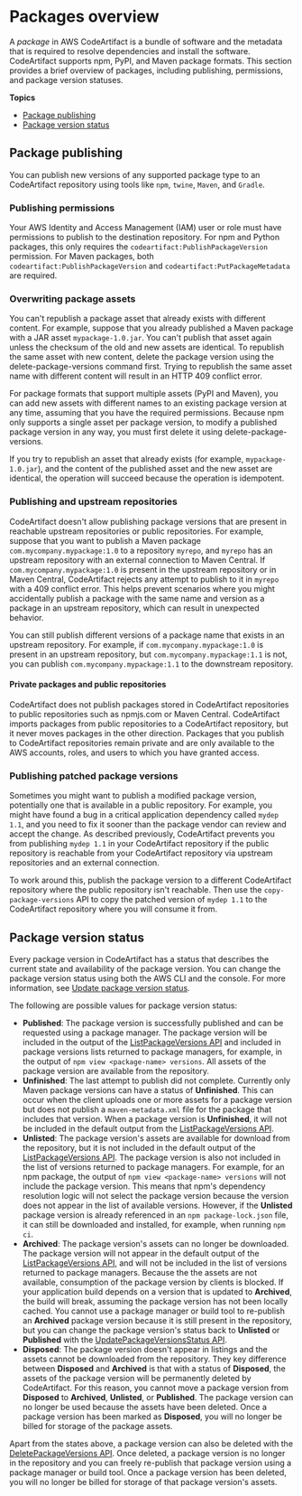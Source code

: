 # Packages overview<a name="packages-overview"></a>

A *package* in AWS CodeArtifact is a bundle of software and the metadata that is required to resolve dependencies and install the software\. CodeArtifact supports npm, PyPI, and Maven package formats\. This section provides a brief overview of packages, including publishing, permissions, and package version statuses\.

**Topics**
+ [Package publishing](#package-publishing)
+ [Package version status](#package-version-status)

## Package publishing<a name="package-publishing"></a>

 You can publish new versions of any supported package type to an CodeArtifact repository using tools like `npm`, `twine`, `Maven`, and `Gradle`\. 

### Publishing permissions<a name="package-publishing-permissions"></a>

Your AWS Identity and Access Management \(IAM\) user or role must have permissions to publish to the destination repository\. For npm and Python packages, this only requires the `codeartifact:PublishPackageVersion` permission\. For Maven packages, both` codeartifact:PublishPackageVersion` and `codeartifact:PutPackageMetadata` are required\. 

### Overwriting package assets<a name="package-publishing-overwrite-assets"></a>

 You can't republish a package asset that already exists with different content\. For example, suppose that you already published a Maven package with a JAR asset `mypackage-1.0.jar`\. You can't publish that asset again unless the checksum of the old and new assets are identical\. To republish the same asset with new content, delete the package version using the delete\-package\-versions command first\. Trying to republish the same asset name with different content will result in an HTTP 409 conflict error\. 

 For package formats that support multiple assets \(PyPI and Maven\), you can add new assets with different names to an existing package version at any time, assuming that you have the required permissions\. Because npm only supports a single asset per package version, to modify a published package version in any way, you must first delete it using delete\-package\-versions\. 

 If you try to republish an asset that already exists \(for example, `mypackage-1.0.jar`\), and the content of the published asset and the new asset are identical, the operation will succeed because the operation is idempotent\. 

### Publishing and upstream repositories<a name="package-publishing-upstreams"></a>

 CodeArtifact doesn't allow publishing package versions that are present in reachable upstream repositories or public repositories\. For example, suppose that you want to publish a Maven package `com.mycompany.mypackage:1.0` to a repository `myrepo`, and `myrepo` has an upstream repository with an external connection to Maven Central\. If `com.mycompany.mypackage:1.0` is present in the upstream repository or in Maven Central, CodeArtifact rejects any attempt to publish to it in `myrepo` with a 409 conflict error\. This helps prevent scenarios where you might accidentally publish a package with the same name and version as a package in an upstream repository, which can result in unexpected behavior\. 

You can still publish different versions of a package name that exists in an upstream repository\. For example, if `com.mycompany.mypackage:1.0` is present in an upstream repository, but `com.mycompany.mypackage:1.1` is not, you can publish `com.mycompany.mypackage:1.1` to the downstream repository\.

#### Private packages and public repositories<a name="package-publishing-upstreams-direct"></a>

 CodeArtifact does not publish packages stored in CodeArtifact repositories to public repositories such as npmjs\.com or Maven Central\. CodeArtifact imports packages from public repositories to a CodeArtifact repository, but it never moves packages in the other direction\. Packages that you publish to CodeArtifact repositories remain private and are only available to the AWS accounts, roles, and users to which you have granted access\.

### Publishing patched package versions<a name="package-publishing-patched-versions"></a>

 Sometimes you might want to publish a modified package version, potentially one that is available in a public repository\. For example, you might have found a bug in a critical application dependency called `mydep 1.1`, and you need to fix it sooner than the package vendor can review and accept the change\. As described previously, CodeArtifact prevents you from publishing `mydep 1.1` in your CodeArtifact repository if the public repository is reachable from your CodeArtifact repository via upstream repositories and an external connection\.

To work around this, publish the package version to a different CodeArtifact repository where the public repository isn't reachable\. Then use the `copy-package-versions` API to copy the patched version of `mydep 1.1` to the CodeArtifact repository where you will consume it from\. 

## Package version status<a name="package-version-status"></a>

Every package version in CodeArtifact has a status that describes the current state and availability of the package version\. You can change the package version status using both the AWS CLI and the console\. For more information, see [Update package version status](describe-package-version.md#update-package-version-status)\. 

The following are possible values for package version status:
+  **Published**: The package version is successfully published and can be requested using a package manager\. The package version will be included in the output of the [ListPackageVersions API](https://docs.aws.amazon.com/codeartifact/latest/APIReference/API_ListPackageVersions.html) and included in package versions lists returned to package managers, for example, in the output of `npm view <package-name> versions`\. All assets of the package version are available from the repository\. 
+  **Unfinished**: The last attempt to publish did not complete\. Currently only Maven package versions can have a status of **Unfinished**\. This can occur when the client uploads one or more assets for a package version but does not publish a `maven-metadata.xml` file for the package that includes that version\. When a package version is **Unfinished**, it will not be included in the default output from the [ListPackageVersions API](https://docs.aws.amazon.com/codeartifact/latest/APIReference/API_ListPackageVersions.html)\. 
+  **Unlisted**: The package version's assets are available for download from the repository, but it is not included in the default output of the [ListPackageVersions API](https://docs.aws.amazon.com/codeartifact/latest/APIReference/API_ListPackageVersions.html)\. The package version is also not included in the list of versions returned to package managers\. For example, for an npm package, the output of `npm view <package-name> versions` will not include the package version\. This means that npm's dependency resolution logic will not select the package version because the version does not appear in the list of available versions\. However, if the **Unlisted** package version is already referenced in an `npm package-lock.json` file, it can still be downloaded and installed, for example, when running `npm ci`\. 
+  **Archived**: The package version's assets can no longer be downloaded\. The package version will not appear in the default output of the [ListPackageVersions API](https://docs.aws.amazon.com/codeartifact/latest/APIReference/API_ListPackageVersions.html), and will not be included in the list of versions returned to package managers\. Because the the assets are not available, consumption of the package version by clients is blocked\. If your application build depends on a version that is updated to **Archived**, the build will break, assuming the package version has not been locally cached\. You cannot use a package manager or build tool to re\-publish an **Archived** package version because it is still present in the repository, but you can change the package version's status back to **Unlisted** or **Published** with the [UpdatePackageVersionsStatus API](https://docs.aws.amazon.com/codeartifact/latest/APIReference/API_UpdatePackageVersionsStatus.html)\. 
+  **Disposed**: The package version doesn't appear in listings and the assets cannot be downloaded from the repository\. They key difference between **Disposed** and **Archived** is that with a status of **Disposed**, the assets of the package version will be permanently deleted by CodeArtifact\. For this reason, you cannot move a package version from **Disposed** to **Archived**, **Unlisted**, or **Published**\. The package version can no longer be used because the assets have been deleted\. Once a package version has been marked as **Disposed**, you will no longer be billed for storage of the package assets\. 

 Apart from the states above, a package version can also be deleted with the [DeletePackageVersions API](https://docs.aws.amazon.com/codeartifact/latest/APIReference/API_DeletePackageVersions.html)\. Once deleted, a package version is no longer in the repository and you can freely re\-publish that package version using a package manager or build tool\. Once a package version has been deleted, you will no longer be billed for storage of that package version's assets\. 